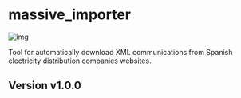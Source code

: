 # massive_importer
![img](https://travis-ci.org/Som-Energia/massive_importer.svg?branch=master)

Tool for automatically download XML communications from Spanish electricity distribution companies websites.

## Version v1.0.0
